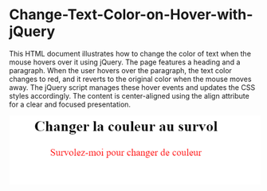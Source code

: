 # Change-Text-Color-on-Hover-with-jQuery
This HTML document illustrates how to change the color of text when the mouse hovers over it using jQuery. 
The page features a heading and a paragraph. When the user hovers over the paragraph, the text color changes to red, and it reverts to the original color when the mouse moves away. The jQuery script manages these hover events and updates the CSS styles accordingly. The content is center-aligned using the align attribute for a clear and focused presentation.

<img src="Screenshot 2024-07-11 010304.png" >
